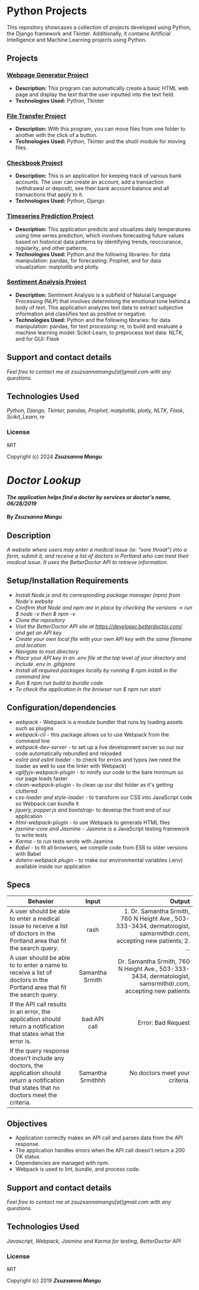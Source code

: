 # Python Projects

This repository showcases a collection of projects developed using Python, the Django framework and Tkinter. Additionally, it contains Artificial Intelligence and Machine Learning projects using Python.

## Projects

### [Webpage Generator Project](https://github.com/zsuzsannamangu/Python-Projects/tree/master/Python-Projects/WebPage_Generator)
- **Description:** This program can automatically create a basic HTML web page and display the text that the user inputted into the text field.
- **Technologies Used:** Python, Tkinter

### [File Transfer Project](https://github.com/zsuzsannamangu/Python-Projects/tree/master/Python-Projects/File_Transfer_Assignment)
- **Description:** With this program, you can move files from one folder to another with the click of a button.
- **Technologies Used:**  Python, Tkinter and the shutil module for moving files.

### [Checkbook Project](https://github.com/zsuzsannamangu/Python-Projects/tree/master/Python-Projects/Checkbook_Project)
- **Description:** This is an application for keeping track of various bank accounts. The user can create an account, add a transaction (withdrawal or deposit), see their bank account balance and all transactions that apply to it.
- **Technologies Used:**  Python, Django

### [Timeseries Prediction Project](https://github.com/zsuzsannamangu/Python-Projects/tree/master/Python-Projects/AI-Projects/Timeseries_Prediction)
- **Description:** This application predicts and visualizes daily temperatures using time series prediction, which involves forecasting future values based on historical data 
patterns by identifying trends, reoccurance, regularity, and other patterns. 
- **Technologies Used:**  Python and the following libraries: for data manipulation: pandas, for forecasting: Prophet, and for data visualization: matplotlib and plotly.

### [Sentiment Analysis Project](https://github.com/zsuzsannamangu/Python-Projects/tree/master/Python-Projects/Sentiment_Analysis)
- **Description:** Sentiment Analysis is a subfield of Natural Language Processing (NLP) that involves determining the emotional tone behind a body of text. This application analyzes text data to extract subjective information and classifies text as positive or negative.
- **Technologies Used:**  Python and the following libraries: for data manipulation: pandas, for text processing: re, to build and evaluate a machine learning model: Scikit-Learn, to preprocess text data: NLTK, and for GUI: Flask

## Support and contact details

_Feel free to contact me at zsuzsannamangu[at]gmail.com with any questions._

## Technologies Used

_Python, Django, Tkinter, pandas, Prophet, matplotlib, plotly, NLTK, Flask, Scikit_Learn, re_

### License

*MIT*

Copyright (c) 2024 **_Zsuzsanna Mangu_**


# _Doctor Lookup_

#### _The application helps find a doctor by services or doctor's name, 06/28/2019_

#### By _**Zsuzsanna Mangu**_

## Description

_A website where users may enter a medical issue (ie: “sore throat”) into a form, submit it, and receive a list of doctors in Portland who can treat their medical issue. It uses the BetterDoctor API to retrieve information._

## Setup/Installation Requirements

* _Install Node.js and its corresponding package manager (npm) from Node's website_
* _Confirm that Node and npm are in place by checking the versions -> run $ node -v then $ npm -v_
* _Clone the repository_
* _Visit the BetterDoctor API site at https://developer.betterdoctor.com/ and get an API key_
* _Create your own local file with your own API key with the same filename and location_
* _Navigate to root directory_
* _Place your API key in an .env file at the top level of your directory and include .env in .gitignore_
* _Install all required packages locally by running $ npm install in the command line_
* _Run $ npm run build to bundle code_
* _To check the application in the browser run $ npm run start_

## Configuration/dependencies

  * _webpack_ - Webpack is a module bundler that runs by loading assets such as plugins
  * _webpack-cli_ - this package allows us to use Webpack from the command line
  * _webpack-dev-server_ - to set up a live development server so our our code automatically rebundled and reloaded
  * _eslint and eslint loader_ - to check for errors and typos (we need the loader as well to use the linter with Webpack)
  * _uglifyjs-webpack-plugin_ - to minify our code to the bare minimum so our page loads faster
  * _clean-webpack-plugin_ - to clean up our dist folder as it's getting cluttered
  * _css-loader and style-loader_ - to transform our CSS into JavaScript code so Webpack can bundle it
  * _jquery, popper.js and bootstrap_- to develop the front end of our application
  * _html-webpack-plugin_ - to use Webpack to generate HTML files
  * _jasmine-core and Jasmine_ - Jasmine is a JavaScript testing framework to write tests
  * _Karma_ - to run tests wrote with Jasmine
  * _Babel_ - to fit all browsers, we compile code from ES6 to older versions with Babel
  * _dotenv-webpack plugin_ - to make our environmental variables (.env) available inside our application

## Specs

| Behavior | Input | Output |
| ------------- |:-------------:| -----:|
| A user should be able to enter a medical issue to receive a list of doctors in the Portland area that fit the search query. | rash | 1. Dr. Samantha Srmith, 760 N Height Ave., 503-333-3434, dermatologist, samsrmithdr.com, accepting new patients; 2. ... |
| A user should be able to to enter a name to receive a list of doctors in the Portland area that fit the search query. | Samantha Srmith | Dr. Samantha Srmith, 760 N Height Ave., 503-333-3434, dermatologist, samsrmithdr.com, accepting new patients |
| If the API call results in an error, the application should return a notification that states what the error is. | bad API call | Error: Bad Request |
| If the query response doesn't include any doctors, the application should return a notification that states that no doctors meet the criteria. | Samantha Srmithhh | No doctors meet your criteria. |

## Objectives

* Application correctly makes an API call and parses data from the API response.
* The application handles errors when the API call doesn't return a 200 OK status.
* Dependencies are managed with npm.
* Webpack is used to lint, bundle, and process code.

## Support and contact details

_Feel free to contact me at zsuzsannamangu[at]gmail.com with any questions._

## Technologies Used

_Javascript, Webpack, Jasmine and Karma for testing, BetterDoctor API_

### License

*MIT*

Copyright (c) 2019 **_Zsuzsanna Mangu_**
